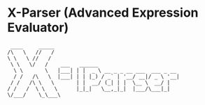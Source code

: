 # X-Parser (Advanced Expression Evaluator)

     ____     _____                                             
    /\   \   //   /                                         
    \ \   \ //   /                                        
     \ \   \/   /    ___   ______                          
      \ \       \   |___| | |  _ \ __ _ _ __ ___  ___ _ __ 
      / /   /\   \  |___| | | |_) / _` | '__/ __|/ _ \ '__|
     / /   /\ \   \       | |  __/ (_| | |  \__ \  __/ |   
    / /   /  \ \   \      |_|_|   \__,_|_|  |___/\___|_|   
    \/___/    \_\___\                                       
                                                           


